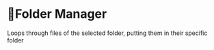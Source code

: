 # 📂Folder Manager
Loops through files of the selected folder, putting them in their specific folder
